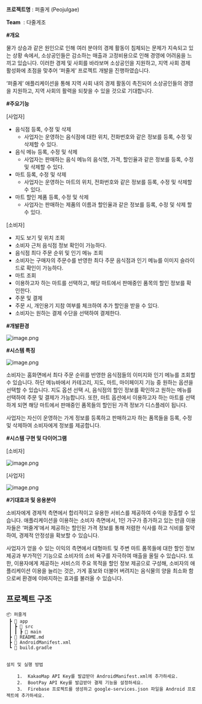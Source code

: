 **프로젝트명** : 퍼줄게 (Peojulgae)

**Team**  : 다줄게조

**#개요**

물가 상승과 같은 원인으로 인해 여러 분야의 경제 활동이 침체되는 문제가 지속되고 있는 상황 속에서, 소상공인들은 감소하는 매출과 고정비용으로 인해 경영에 어려움을 느끼고 있습니다. 이러한 경제 및 사회를 바라보며 소상공인을 지원하고, 지역 사회 경제 활성화에 초점을 맞추어 ‘퍼줄게’ 프로젝트 개발을 진행하였습니다.

‘퍼줄게’ 애플리케이션을 통해 지역 사회 내의 경제 활동이 촉진되어 소상공인들의 경영을 지원하고, 지역 사회의 활력을 되찾을 수 있을 것으로 기대합니다.

**#주요기능**

[사업자]

- 음식점 등록, 수정 및 삭제
    - 사업자는 운영하는 음식점에 대한 위치, 전화번호와 같은 정보를 등록, 수정 및 삭제할 수 있다.
- 음식 메뉴 등록, 수정 및 삭제
    - 사업자는 판매하는 음식 메뉴의 음식명, 가격, 할인율과 같은 정보를 등록, 수정 및 삭제할 수 있다.
- 마트 등록, 수정 및 삭제
    - 사업자는 운영하는 마트의 위치, 전화번호와 같은 정보를 등록, 수정 및 삭제할 수 있다.
- 마트 할인 제품 등록, 수정 및 삭제
    - 사업자는 판매하는 제품의 이름과 할인율과 같은 정보를 등록, 수정 및 삭제 할 수 있다.

[소비자]

- 지도 보기 및 위치 조회
- 소비자 근처 음식점 정보 확인이 가능하다.
- 음식점 최다 주문 순위 및 인기 메뉴 조회
- 소비자는 구매자의 주문수를 반영한 최다 주문 음식점과 인기 메뉴를 이미지 슬라이드로 확인이 가능하다.
- 마트 조회
- 이용하고자 하는 마트를 선택하고, 해당 마트에서 판매중인 품목의 할인 정보를 확인한다.
- 주문 및 결제
- 주문 시, 개인용기 지참 여부를 체크하여 추가 할인을 받을 수 있다.
- 소비자는 원하는 결제 수단을 선택하여 결제한다.

**#개발환경**

![image.png](https://prod-files-secure.s3.us-west-2.amazonaws.com/7be97cd2-1559-46bf-8f50-be7ae0096aca/4e4d5f39-f026-4e82-b5b3-95a3fedd4c29/image.png)

**#시스템 특징**

![image.png](https://prod-files-secure.s3.us-west-2.amazonaws.com/7be97cd2-1559-46bf-8f50-be7ae0096aca/76292d0d-e1d2-495e-870d-d0120766f7b4/image.png)

소비자는 홈화면에서 최다 주문 순위를 반영한 음식점들의 이미지와 인기 메뉴를 조회할 수 있습니다. 하단 메뉴바에서 카테고리, 지도, 마트, 마이페이지 기능 중 원하는 옵션을 선택할 수 있습니다. 지도 옵션 선택 시, 음식점의 할인 정보를 확인하고 원하는 메뉴를 선택하여 주문 및 결제가 가능합니다. 또한, 마트 옵션에서 이용하고자 하는 마트를 선택하게 되면 해당 마트에서 판매중인 품목들의 할인된 가격 정보가 디스플레이 됩니다.

사업자는 자신이 운영하는 가게 정보를 등록하고 판매하고자 하는 품목들을 등록, 수정 및 삭제하여 소비자에게 정보를 제공합니다.

**#시스템 구현 및 다이어그램**

[소비자]

![image.png](https://prod-files-secure.s3.us-west-2.amazonaws.com/7be97cd2-1559-46bf-8f50-be7ae0096aca/345b9562-890c-48b6-b5c6-d22c261edb7c/image.png)

[사업자]

![image.png](https://prod-files-secure.s3.us-west-2.amazonaws.com/7be97cd2-1559-46bf-8f50-be7ae0096aca/ee13d1be-e045-4dc6-95eb-fea561d56f9b/image.png)

**#기대효과 및 응용분야**

소비자에게 경제적 측면에서 합리적이고 유용한 서비스를 제공하여 수익을 창출할 수 있습니다. 애플리케이션을 이용하는 소비자 측면에서, 1인 가구가 증가하고 있는 만큼 이용자들은 ‘퍼줄게’에서 제공하는 할인된 가격 정보를 통해 저렴한 식사를 하고 식비를 절약하여, 경제적 안정성을 확보할 수 있습니다.

사업자가 얻을 수 있는 이익의 측면에서 대형마트 및 주변 마트 품목들에 대한 할인 정보 제공과 부가적인 기능으로 소비자의 소비 욕구를 자극하여 매출을 올릴 수 있습니다. 또한, 이용자에게 제공하는 서비스의 주요 목적을 할인 정보 제공으로 구성해, 소비자의 애플리케이션 이용을 늘리는 것은, 가게 홍보와 더불어 버려지는 음식물의 양을 최소화 함으로써 환경에 이바지하는 효과를 불러올 수 있습니다.

## 프로젝트 구조
```plaintext
📦 퍼줄게
 ┣ 📂 app
 ┃ ┣ 📂 src
 ┃ ┃ ┣ 📂 main
 ┣ 📄 README.md
 ┣ 📄 AndroidManifest.xml
 ┗ 📄 build.gradle


설치 및 실행 방법

	1.	KakaoMap API Key를 발급받아 AndroidManifest.xml에 추가하세요.
	2.	BootPay API Key를 발급받아 결제 기능을 설정하세요.
	3.	Firebase 프로젝트를 생성하고 google-services.json 파일을 Android 프로젝트에 추가하세요.



